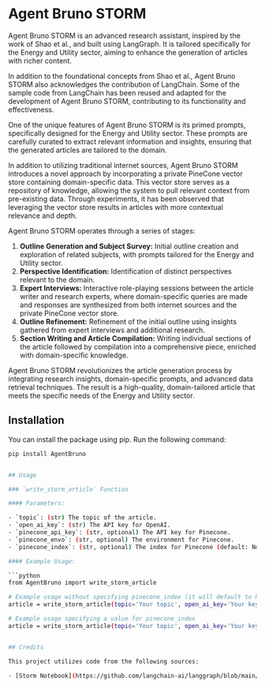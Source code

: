 # Agent Bruno STORMAgent Bruno STORM is an advanced research assistant, inspired by the work of Shao et al., and built using LangGraph. It is tailored specifically for the Energy and Utility sector, aiming to enhance the generation of articles with richer content.In addition to the foundational concepts from Shao et al., Agent Bruno STORM also acknowledges the contribution of LangChain. Some of the sample code from LangChain has been reused and adapted for the development of Agent Bruno STORM, contributing to its functionality and effectiveness.One of the unique features of Agent Bruno STORM is its primed prompts, specifically designed for the Energy and Utility sector. These prompts are carefully curated to extract relevant information and insights, ensuring that the generated articles are tailored to the domain.In addition to utilizing traditional internet sources, Agent Bruno STORM introduces a novel approach by incorporating a private PineCone vector store containing domain-specific data. This vector store serves as a repository of knowledge, allowing the system to pull relevant context from pre-existing data. Through experiments, it has been observed that leveraging the vector store results in articles with more contextual relevance and depth.Agent Bruno STORM operates through a series of stages:1. **Outline Generation and Subject Survey:** Initial outline creation and exploration of related subjects, with prompts tailored for the Energy and Utility sector.2. **Perspective Identification:** Identification of distinct perspectives relevant to the domain.3. **Expert Interviews:** Interactive role-playing sessions between the article writer and research experts, where domain-specific queries are made and responses are synthesized from both internet sources and the private PineCone vector store.4. **Outline Refinement:** Refinement of the initial outline using insights gathered from expert interviews and additional research.5. **Section Writing and Article Compilation:** Writing individual sections of the article followed by compilation into a comprehensive piece, enriched with domain-specific knowledge.Agent Bruno STORM revolutionizes the article generation process by integrating research insights, domain-specific prompts, and advanced data retrieval techniques. The result is a high-quality, domain-tailored article that meets the specific needs of the Energy and Utility sector.## InstallationYou can install the package using pip. Run the following command:```bashpip install AgentBruno## Usage### `write_storm_article` Function#### Parameters:- `topic`: (str) The topic of the article.- `open_ai_key`: (str) The API key for OpenAI.- `pinecone_api_key`: (str, optional) The API key for Pinecone.- `pinecone_envo`: (str, optional) The environment for Pinecone.- `pinecone_index`: (str, optional) The index for Pinecone (default: None).#### Example Usage:```pythonfrom AgentBruno import write_storm_article# Example usage without specifying pinecone_index (it will default to None)article = write_storm_article(topic='Your topic', open_ai_key='Your key')# Example usage specifying a value for pinecone_indexarticle = write_storm_article(topic='Your topic', open_ai_key='Your key', pinecone_api_key='Your key', pinecone_envo='Your env', pinecone_index='Your index')## CreditsThis project utilizes code from the following sources:- [Storm Notebook](https://github.com/langchain-ai/langgraph/blob/main/examples/storm/storm.ipynb): Portions of the code in this project are adapted from the Storm library, developed by LangChain.